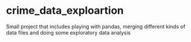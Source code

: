 # crime_data_exploartion
Small project that includes playing with pandas, merging different kinds of data files and doing some exploratory data analysis 
